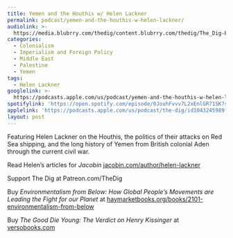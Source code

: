 ```yaml
---
title: Yemen and the Houthis w/ Helen Lackner
permalink: podcast/yemen-and-the-houthis-w-helen-lackner/
audiolink: >-
  https://media.blubrry.com/thedig/content.blubrry.com/thedig/The_Dig-EP_432-Lackner.mp3
categories:
  - Colonialism
  - Imperialism and Foreign Policy
  - Middle East
  - Palestine
  - Yemen
tags:
  - Helen Lackner
googlelink: >-
  https://podcasts.apple.com/us/podcast/yemen-and-the-houthis-w-helen-lackner/id1043245989?i=1000642697640
spotifylink: 'https://open.spotify.com/episode/0JouhFvvv7L2xEnlGR71SK?si=c25716ba26f7492d'
applelink: 'https://podcasts.apple.com/us/podcast/the-dig/id1043245989?i=1000642697640'
layout: post
---
```


Featuring Helen Lackner on the Houthis, the politics of their attacks on Red Sea shipping, and the long history of Yemen from British colonial Aden through the current civil war.

Read Helen’s articles for *Jacobin* [jacobin.com/author/helen-lackner](http://jacobin.com/author/helen-lackner)

Support The Dig at Patreon.com/TheDig

Buy *Environmentalism from Below: How Global People’s Movements are Leading the Fight for our Planet* at [haymarketbooks.org/books/2101-environmentalism-from-below](http://haymarketbooks.org/books/2101-environmentalism-from-below)

Buy *The Good Die Young: The Verdict on Henry Kissinger* at [versobooks.com](http://versobooks.com)

